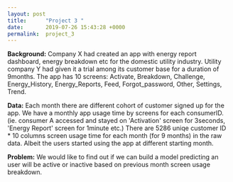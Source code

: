 ```yaml
---
layout: post
title:      "Project 3 "
date:       2019-07-26 15:43:28 +0000
permalink:  project_3
---
```



**Background:** Company X had created an app with energy report dashboard, energy breakdown etc for the domestic utility industry. Utility company Y had given it a trial among its customer base for a duration of 9months. The app has 10 screens: Activate, Breakdown, Challenge, Energy_History, Energy_Reports, Feed, Forgot_password, Other, Settings, Trend.

**Data:** Each month there are different cohort of customer signed up for the app. We have a monthly app usage time by screens for each consumerID. (ie. consumer A accessed and stayed on 'Activation' screen for 3seconds, 'Energy Report' screen for 1minute etc.) There are 5286 uniqe customer ID * 10 columns screen usage time for each month (for 9 months) in the raw data. Albeit the users started using the app at different starting month.

**Problem:** We would like to find out if we can build a model predicting an user will be active or inactive based on previous month screen usage breakdown.


